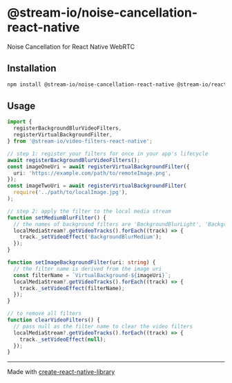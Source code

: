 # @stream-io/noise-cancellation-react-native

Noise Cancellation for React Native WebRTC

## Installation

```sh
npm install @stream-io/noise-cancellation-react-native @stream-io/react-native-webrtc
```

## Usage

```ts
import {
  registerBackgroundBlurVideoFilters,
  registerVirtualBackgroundFilter,
} from '@stream-io/video-filters-react-native';

// step 1: register your filters for once in your app's lifecycle
await registerBackgroundBlurVideoFilters();
const imageOneUri = await registerVirtualBackgroundFilter({
  uri: 'https://example.com/path/to/remoteImage.png',
});
const imageTwoUri = await registerVirtualBackgroundFilter(
  require('../path/to/localImage.jpg'),
);

// step 2: apply the filter to the local media stream
function setMediumBlurFilter() {
  // the names of background filters are 'BackgroundBlurLight', 'BackgroundBlurMedium' and 'BackgroundBlurHeavy'
  localMediaStream?.getVideoTracks().forEach((track) => {
    track._setVideoEffect('BackgroundBlurMedium');
  });
}

function setImageBackgroundFilter(uri: string) {
  // the filter name is derived from the image uri
  const filterName = `VirtualBackground-${imageUri}`;
  localMediaStream?.getVideoTracks().forEach((track) => {
    track._setVideoEffect(filterName);
  });
}

// to remove all filters
function clearVideoFilters() {
  // pass null as the filter name to clear the video filters
  localMediaStream?.getVideoTracks().forEach((track) => {
    track._setVideoEffect(null);
  });
}
```

---

Made with [create-react-native-library](https://github.com/callstack/react-native-builder-bob)

